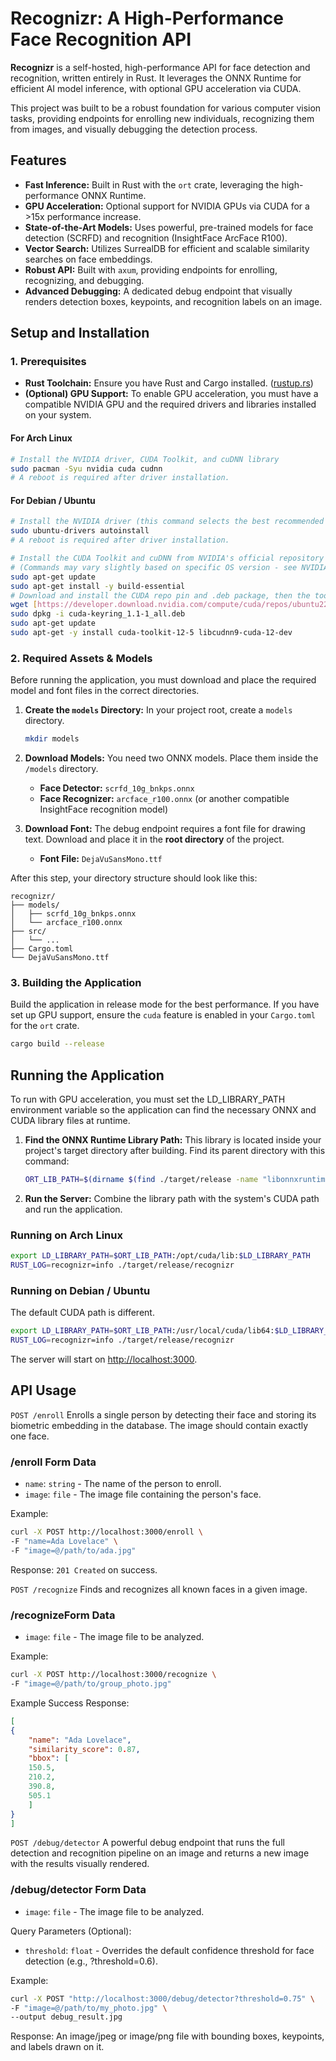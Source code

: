 # Recognizr: A High-Performance Face Recognition API

**Recognizr** is a self-hosted, high-performance API for face detection and recognition, written entirely in Rust. It leverages the ONNX Runtime for efficient AI model inference, with optional GPU acceleration via CUDA.

This project was built to be a robust foundation for various computer vision tasks, providing endpoints for enrolling new individuals, recognizing them from images, and visually debugging the detection process.

## Features

* **Fast Inference:** Built in Rust with the `ort` crate, leveraging the high-performance ONNX Runtime.
* **GPU Acceleration:** Optional support for NVIDIA GPUs via CUDA for a >15x performance increase.
* **State-of-the-Art Models:** Uses powerful, pre-trained models for face detection (SCRFD) and recognition (InsightFace ArcFace R100).
* **Vector Search:** Utilizes SurrealDB for efficient and scalable similarity searches on face embeddings.
* **Robust API:** Built with `axum`, providing endpoints for enrolling, recognizing, and debugging.
* **Advanced Debugging:** A dedicated debug endpoint that visually renders detection boxes, keypoints, and recognition labels on an image.

## Setup and Installation

### 1. Prerequisites

* **Rust Toolchain:** Ensure you have Rust and Cargo installed. ([rustup.rs](https://rustup.rs))
* **(Optional) GPU Support:** To enable GPU acceleration, you must have a compatible NVIDIA GPU and the required drivers and libraries installed on your system.

#### For Arch Linux

```bash
# Install the NVIDIA driver, CUDA Toolkit, and cuDNN library
sudo pacman -Syu nvidia cuda cudnn
# A reboot is required after driver installation.
```

#### For Debian / Ubuntu

```bash
# Install the NVIDIA driver (this command selects the best recommended driver)
sudo ubuntu-drivers autoinstall
# A reboot is required after driver installation.

# Install the CUDA Toolkit and cuDNN from NVIDIA's official repository
# (Commands may vary slightly based on specific OS version - see NVIDIA's documentation)
sudo apt-get update
sudo apt-get install -y build-essential
# Download and install the CUDA repo pin and .deb package, then the toolkit
wget [https://developer.download.nvidia.com/compute/cuda/repos/ubuntu2204/x86_64/cuda-keyring_1.1-1_all.deb](https://developer.download.nvidia.com/compute/cuda/repos/ubuntu2204/x86_64/cuda-keyring_1.1-1_all.deb)
sudo dpkg -i cuda-keyring_1.1-1_all.deb
sudo apt-get update
sudo apt-get -y install cuda-toolkit-12-5 libcudnn9-cuda-12-dev
```

### 2. Required Assets & Models

Before running the application, you must download and place the required model and font files in the correct directories.

1. **Create the `models` Directory:** In your project root, create a `models` directory.

    ```bash
    mkdir models
    ```

2. **Download Models:** You need two ONNX models. Place them inside the `/models` directory.
    * **Face Detector:** `scrfd_10g_bnkps.onnx`
    * **Face Recognizer:** `arcface_r100.onnx` (or another compatible InsightFace recognition model)
3. **Download Font:** The debug endpoint requires a font file for drawing text. Download and place it in the **root directory** of the project.
    * **Font File:** `DejaVuSansMono.ttf`

After this step, your directory structure should look like this:

```
recognizr/
├── models/
│   ├── scrfd_10g_bnkps.onnx
│   └── arcface_r100.onnx
├── src/
│   └── ...
├── Cargo.toml
└── DejaVuSansMono.ttf
```

### 3. Building the Application

Build the application in release mode for the best performance. If you have set up GPU support, ensure the `cuda` feature is enabled in your `Cargo.toml` for the `ort` crate.

```bash
cargo build --release
```

## Running the Application

To run with GPU acceleration, you must set the LD_LIBRARY_PATH environment variable so the application can find the necessary ONNX and CUDA library files at runtime.

1. **Find the ONNX Runtime Library Path:** This library is located inside your project's target directory after building. Find its parent directory with this command:

    ```bash
    ORT_LIB_PATH=$(dirname $(find ./target/release -name "libonnxruntime_providers_shared.so"))
    ```

2. **Run the Server:** Combine the library path with the system's CUDA path and run the application.

### Running on Arch Linux

```bash
export LD_LIBRARY_PATH=$ORT_LIB_PATH:/opt/cuda/lib:$LD_LIBRARY_PATH
RUST_LOG=recognizr=info ./target/release/recognizr
```

### Running on Debian / Ubuntu

The default CUDA path is different.

```bash
export LD_LIBRARY_PATH=$ORT_LIB_PATH:/usr/local/cuda/lib64:$LD_LIBRARY_PATH
RUST_LOG=recognizr=info ./target/release/recognizr
```

The server will start on [http://localhost:3000](http://localhost:3000).

## API Usage

`POST /enroll`
Enrolls a single person by detecting their face and storing its biometric embedding in the database. The image should contain exactly one face.

### /enroll Form Data

* `name`: `string` - The name of the person to enroll.
* `image`: `file` - The image file containing the person's face.

Example:

```bash
curl -X POST http://localhost:3000/enroll \
-F "name=Ada Lovelace" \
-F "image=@/path/to/ada.jpg"
```

Response: `201 Created` on success.

`POST /recognize`
Finds and recognizes all known faces in a given image.

### /recognizeForm Data

* `image`: `file` - The image file to be analyzed.

Example:

```bash
curl -X POST http://localhost:3000/recognize \
-F "image=@/path/to/group_photo.jpg"
```

Example Success Response:

```json
[
{
    "name": "Ada Lovelace",
    "similarity_score": 0.87,
    "bbox": [
    150.5,
    210.2,
    390.8,
    505.1
    ]
}
]
```

`POST /debug/detector`
A powerful debug endpoint that runs the full detection and recognition pipeline on an image and returns a new image with the results visually rendered.

### /debug/detector Form Data

* `image`: `file` - The image file to be analyzed.

Query Parameters (Optional):

* `threshold`: `float` - Overrides the default confidence threshold for face detection (e.g., ?threshold=0.6).

Example:

```bash
curl -X POST "http://localhost:3000/debug/detector?threshold=0.75" \
-F "image=@/path/to/my_photo.jpg" \
--output debug_result.jpg
```

Response: An image/jpeg or image/png file with bounding boxes, keypoints, and labels drawn on it.
